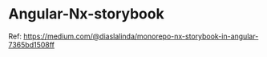# Angular-Nx-storybook
Ref: https://medium.com/@diaslalinda/monorepo-nx-storybook-in-angular-7365bd1508ff
